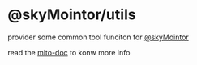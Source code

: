 # @skyMointor/utils

provider some common tool funciton for [@skyMointor](https://github.com/skyMointor/skyMointor)


read the [mito-doc](https://skyMointor.github.io/mito-doc/#/sdk/guide/introduction) to konw more info
